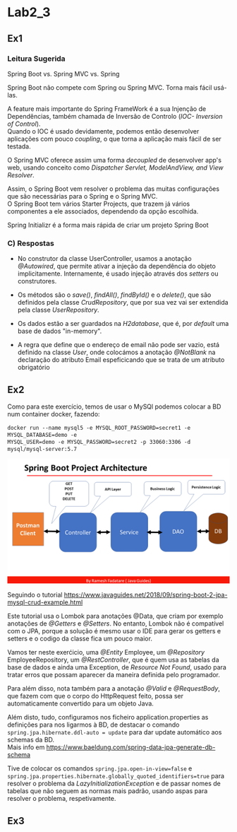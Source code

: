 # Lab2_3

## Ex1

### Leitura Sugerida 

Spring Boot vs. Spring MVC vs. Spring

Spring Boot não compete com Spring ou Spring MVC. Torna mais fácil usá-las. </br>

A feature mais importante do Spring FrameWork é a sua Injenção de Dependências, também chamada de Inversão de Controlo (*IOC- Inversion of Control*). </br>
Quando o IOC é usado devidamente, podemos então desenvolver aplicações com pouco *coupling*, o que torna a aplicação mais fácil de ser testada. </br>

O Spring MVC oferece assim uma forma *decoupled* de desenvolver app's web, usando conceito como *Dispatcher Servlet, ModelAndView, and View Resolver*.

Assim, o Spring Boot vem resolver o problema das muitas configurações que são necessárias para o Spring e o Spring MVC. </br>
O Spring Boot tem vários Starter Projects, que trazem já vários componentes a ele associados, dependendo da opção escolhida. </br>

Spring Initializr é a forma mais rápida de criar um projeto Spring Boot

### C) Respostas 

- No construtor da classe UserController, usamos a anotação *@Autowired*, que permite ativar a injeção da dependência do objeto implicitamente. Internamente, é usado injeção através dos *setters* ou construtores.

- Os métodos são o *save()*, *findAll()*, *findById()* e o *delete()*, que são definidos pela classe *CrudRepository*, que por sua vez vai ser extendida pela classe *UserRepository*.

- Os dados estão a ser guardados na *H2database*, que é, por *default* uma base de dados "in-memory".

- A regra que define que o endereço de email não pode ser vazio, está definido na classe *User*, onde colocámos a anotação *@NotBlank* na declaração do atributo Email espeficicando que se trata de um atributo obrigatório

## Ex2

Como para este exercício, temos de usar o MySQl podemos colocar a BD num container docker, fazendo:

```docker
docker run --name mysql5 -e MYSQL_ROOT_PASSWORD=secret1 -e MYSQL_DATABASE=demo -e
MYSQL_USER=demo -e MYSQL_PASSWORD=secret2 -p 33060:3306 -d mysql/mysql-server:5.7
```

![Screenshot](SpringBoot_ProjectStructure.PNG)

Seguindo o tutorial 
https://www.javaguides.net/2018/09/spring-boot-2-jpa-mysql-crud-example.html

Este tutorial usa o Lombok para anotações @Data, que criam por exemplo anotações de *@Getters* e *@Setters*. No entanto, Lombok não é compatível com o JPA, porque a solução é mesmo usar o IDE para gerar os getters e setters e o codigo da classe fica um pouco maior. 

Vamos ter neste exerćicio, uma *@Entity* Employee, um *@Repository* EmployeeRepository, um *@RestController*, que é quem usa as tabelas da base de dados e ainda uma Exception, de *Resource Not Found*, usado para tratar erros que possam aparecer da maneira definida pelo programador.

Para além disso, nota também para a anotação *@Valid* e *@RequestBody*, que fazem com que o corpo do HttpRequest feito, possa ser automaticamente convertido para um objeto Java.

Além disto, tudo, configuramos nos ficheiro application.properties as definições para nos ligarmos à BD, de destacar o comando `spring.jpa.hibernate.ddl-auto = update` para dar update automático aos schemas da BD. <br>
Mais info em https://www.baeldung.com/spring-data-jpa-generate-db-schema

Tive de colocar os comandos `spring.jpa.open-in-view=false` e `spring.jpa.properties.hibernate.globally_quoted_identifiers=true` para resolver o problema da *LazyInitializationException* e de passar nomes de tabelas que não seguem as normas mais padrão, usando aspas para resolver o problema, respetivamente.


## Ex3 




